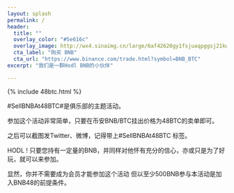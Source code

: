 ```yaml
---
layout: splash
permalink: /
header:
  title: ""
  overlay_color: "#5e616c"
  overlay_image: http://wx4.sinaimg.cn/large/6af42620gy1fsjuaqpggsj21kw0aggw1.jpg
  cta_label: "购买 BNB"
  cta_url: "https://www.binance.com/trade.html?symbol=BNB_BTC"
excerpt: "我们是一群Hodl BNB的小伙伴"

---
```


{% include 48btc.html %}

\#SellBNBAt48BTC\#是俱乐部的主题活动。

参加这个活动非常简单，只要在币安BNB/BTC挂出价格为48BTC的卖单即可。

之后可以截图发Twitter、微博，记得带上#SellBNBAt48BTC 标签。

HODL ! 只要您持有一定量的BNB，并同样对他怀有充分的信心，亦或只是为了好玩，就可以来参加。

显然，你并不需要成为会员才能参加这个活动 但以至少500BNB参与本活动是加入BNB48的前提条件。
